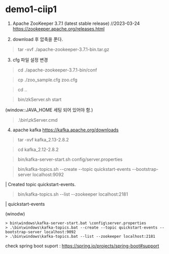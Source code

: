 # demo1-ciip1

1. Apache ZooKeeper 3.7.1 (latest stable release) //2023-03-24
https://zookeeper.apache.org/releases.html 

2. download 후 압축을 푼다.
> tar -xvf ./apache-zookeeper-3.7.1-bin.tar.gz

3. cfg 파일 설정 변경
> cd ./apache-zookeeper-3.7.1-bin/conf

> cp ./zoo_sample.cfg zoo.cfg

> cd ..

> bin/zkServer.sh start

(window::JAVA_HOME 세팅 되어 있어야 함.)
> .\bin\zkServer.cmd     

4. apache kafka https://kafka.apache.org/downloads 

> tar -xvf kafka_2.13-2.8.2

> cd kafka_2.12-2.8.2

> bin/kafka-server-start.sh config/server.properties

> bin/kafka-topics.sh --create --topic quickstart-events --bootstrap-server localhost:9092

| Created topic quickstart-events.

> bin/kafka-topics.sh --list --zookeeper localhost:2181

| quickstart-events

(winodw)
```
> bin\windows\kafka-server-start.bat \config\server.properties
> .\bin\windows\kafka-topics.bat --create --topic quickstart-events --bootstrap-server localhost:9092
> .\bin\windows\kafka-topics.bat --list --zookeeper localhost:2181
```
check spring boot suport : https://spring.io/projects/spring-boot#support 


